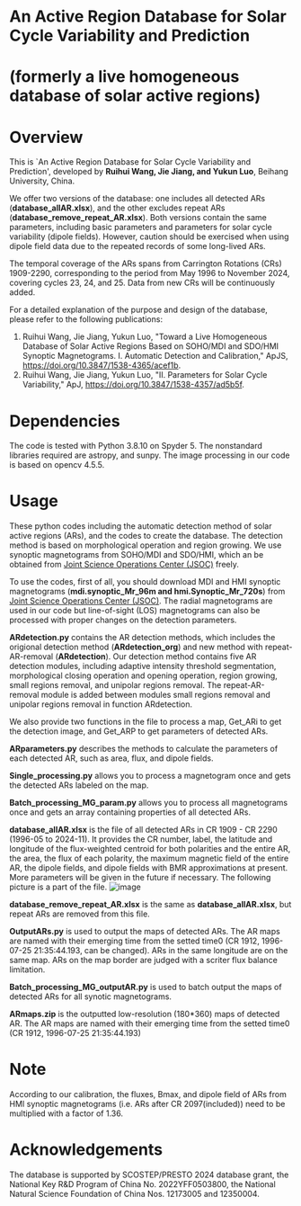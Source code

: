 # An Active Region Database for Solar Cycle Variability and Prediction 
# (formerly a live homogeneous database of solar active regions)

# Overview
This is `An Active Region Database for Solar Cycle Variability and Prediction', developed by **Ruihui Wang, Jie Jiang, and Yukun Luo**, Beihang University, China. 

We offer two versions of the database: one includes all detected ARs (**database_allAR.xlsx**), and the other excludes repeat ARs (**database_remove_repeat_AR.xlsx**). Both versions contain the same parameters, including basic parameters and parameters for solar cycle variability (dipole fields). However, caution should be exercised when using dipole field data due to the repeated records of some long-lived ARs.

The temporal coverage of the ARs spans from Carrington Rotations (CRs) 1909-2290, corresponding to the period from May 1996 to November 2024, covering cycles 23, 24, and 25. Data from new CRs will be continuously added.

For a detailed explanation of the purpose and design of the database, please refer to the following publications:

1. Ruihui Wang, Jie Jiang, Yukun Luo, "Toward a Live Homogeneous Database of Solar Active Regions Based on SOHO/MDI and SDO/HMI Synoptic Magnetograms. I. Automatic Detection and Calibration," ApJS, https://doi.org/10.3847/1538-4365/acef1b.
2. Ruihui Wang, Jie Jiang, Yukun Luo, "II. Parameters for Solar Cycle Variability," ApJ, https://doi.org/10.3847/1538-4357/ad5b5f.

# Dependencies
The code is tested with Python 3.8.10 on Spyder 5. The nonstandard libraries required are astropy, and sunpy. The image processing in our code is based on opencv 4.5.5.

# Usage
These python codes including the automatic detection method of solar active regions (ARs), and the codes to create the database. The detection method is based on morphological operation and region growing. We use synoptic magnetograms from SOHO/MDI and SDO/HMI, which an be obtained from [Joint Science Operations Center (JSOC)](http://jsoc.stanford.edu/) freely. 

To use the codes, first of all, you should download MDI and HMI synoptic magnetograms (**mdi.synoptic_Mr_96m and hmi.Synoptic_Mr_720s**) from [Joint Science Operations Center (JSOC)](http://jsoc.stanford.edu/). The radial magnetograms are used in our code but line-of-sight (LOS) magnetograms can also be processed with proper changes on the detection parameters.

**ARdetection.py** contains the AR detection methods, which includes the origional detection method (**ARdetection_org**) and new method with repeat-AR-removal (**ARdetection**). Our detection method contains five AR detection modules, including adaptive intensity threshold segmentation, morphological closing operation and opening operation, region growing, small regions removal, and unipolar regions removal. The repeat-AR-removal module is added between modules small regions removal and unipolar regions removal in function ARdetection.

We also provide two functions in the file to process a map, Get_ARi to get the detection image, and Get_ARP to get parameters of detected ARs.

**ARparameters.py** describes the methods to calculate the parameters of each detected AR, such as area, flux, and dipole fields.

**Single_processing.py** allows you to process a magnetogram once and gets the detected ARs labeled on the map.

**Batch_processing_MG_param.py** allows you to process all magnetograms once and gets an array containing properties of all detected ARs. 

**database_allAR.xlsx** is the file of all detected ARs in CR 1909 - CR 2290 (1996-05 to 2024-11). It provides the CR number, label, the latitude and longitude of the flux-weighted centroid for both polarities and the entire AR, the area, the flux of each polarity, the maximum magnetic field of the entire AR, the dipole fields, and dipole fields with BMR approximations at present. More parameters will be given in the future if necessary. The following picture is a part of the file.
![image](https://github.com/user-attachments/assets/a385010c-31e1-47e3-8e86-9b03d79478bd)

**database_remove_repeat_AR.xlsx** is the same as **database_allAR.xlsx**, but repeat ARs are removed from this file.

**OutputARs.py**  is used to output the maps of detected ARs. The AR maps are named with their emerging time from the setted time0 (CR 1912, 1996-07-25 21:35:44.193, can be changed). ARs in the same longitude are on the same map. ARs on the map border are judged with a scriter flux balance limitation.

**Batch_processing_MG_outputAR.py** is used to batch output the maps of detected ARs for all synotic magnetograms.

**ARmaps.zip** is the outputted low-resolution (180*360) maps of detected AR. The AR maps are named with their emerging time from the setted time0 (CR 1912, 1996-07-25 21:35:44.193)

# Note
According to our calibration, the fluxes, Bmax, and dipole field of ARs from HMI synoptic magnetograms (i.e. ARs after CR 2097(included)) need to be multiplied with a factor of 1.36. 

# Acknowledgements
The database is supported by SCOSTEP/PRESTO 2024 database grant, the National Key R&D Program of China No. 2022YFF0503800, the National Natural Science Foundation of China Nos. 12173005 and 12350004.

